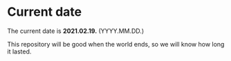# Current date

The current date is **2021.02.19.** (YYYY.MM.DD.)

This repository will be good when the world ends, so we will know how long it lasted.